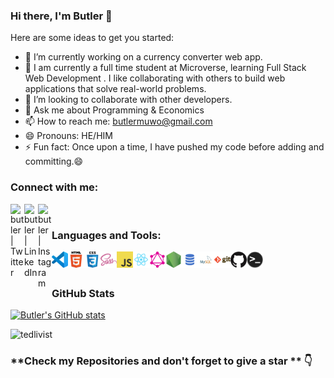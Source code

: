 ### Hi there, I'm Butler 👋



Here are some ideas to get you started:

- 🔭 I’m currently working on a currency converter web app.
- 🌱 I am currently a full time student at Microverse, learning Full Stack Web Development . I like collaborating with others to build web applications that solve real-world problems.
- 👯 I’m looking to collaborate with other developers.
- 💬 Ask me about Programming & Economics
- 📫 How to reach me: butlermuwo@gmail.com
- 😄 Pronouns: HE/HIM
- ⚡ Fun fact: Once upon a time, I have pushed my code before adding and committing.😄

### Connect with me:

[<img align="left" alt="butler | Twitter" width="22px" src="https://cdn.jsdelivr.net/npm/simple-icons@v3/icons/twitter.svg" />][twitter]
[<img align="left" alt="butler | LinkedIn" width="22px" src="https://cdn.jsdelivr.net/npm/simple-icons@v3/icons/linkedin.svg" />][linkedin]
[<img align="left" alt="butler | Instagram" width="22px" src="https://cdn.jsdelivr.net/npm/simple-icons@v3/icons/instagram.svg" />][instagram]

<br />

### Languages and Tools:

<code><img align="left" alt="Visual Studio Code" width="26px" src="https://raw.githubusercontent.com/github/explore/80688e429a7d4ef2fca1e82350fe8e3517d3494d/topics/visual-studio-code/visual-studio-code.png" /></code>
<code><img align="left" alt="HTML5" width="26px" src="https://raw.githubusercontent.com/github/explore/80688e429a7d4ef2fca1e82350fe8e3517d3494d/topics/html/html.png" /></code>
<code><img align="left" alt="CSS3" width="26px" src="https://raw.githubusercontent.com/github/explore/80688e429a7d4ef2fca1e82350fe8e3517d3494d/topics/css/css.png" /></code>
<code><img align="left" alt="Sass" width="26px" src="https://raw.githubusercontent.com/github/explore/80688e429a7d4ef2fca1e82350fe8e3517d3494d/topics/sass/sass.png" /></code>
<code><img align="left" alt="JavaScript" width="26px" src="https://raw.githubusercontent.com/github/explore/80688e429a7d4ef2fca1e82350fe8e3517d3494d/topics/javascript/javascript.png" /></code>
<code><img align="left" alt="React" width="26px" src="https://raw.githubusercontent.com/github/explore/80688e429a7d4ef2fca1e82350fe8e3517d3494d/topics/react/react.png" /></code>
<code><img align="left" alt="GraphQL" width="26px" src="https://raw.githubusercontent.com/github/explore/80688e429a7d4ef2fca1e82350fe8e3517d3494d/topics/graphql/graphql.png" /></code>
<code><img align="left" alt="Node.js" width="26px" src="https://raw.githubusercontent.com/github/explore/80688e429a7d4ef2fca1e82350fe8e3517d3494d/topics/nodejs/nodejs.png" /></code>
<code><img align="left" alt="SQL" width="26px" src="https://raw.githubusercontent.com/github/explore/80688e429a7d4ef2fca1e82350fe8e3517d3494d/topics/sql/sql.png" /></code>
<code><img align="left" alt="MySQL" width="26px" src="https://raw.githubusercontent.com/github/explore/80688e429a7d4ef2fca1e82350fe8e3517d3494d/topics/mysql/mysql.png" /></code>
<code><img align="left" alt="Git" width="26px" src="https://raw.githubusercontent.com/github/explore/80688e429a7d4ef2fca1e82350fe8e3517d3494d/topics/git/git.png" /></code>
<code><img align="left" alt="GitHub" width="26px" src="https://raw.githubusercontent.com/github/explore/78df643247d429f6cc873026c0622819ad797942/topics/github/github.png" /></code>
<code><img align="left" alt="Terminal" width="26px" src="https://raw.githubusercontent.com/github/explore/80688e429a7d4ef2fca1e82350fe8e3517d3494d/topics/terminal/terminal.png" /></code>

<br />
<br />

### GitHub Stats

  [![Butler's GitHub stats](https://github-readme-stats.vercel.app/api?username=butlermuwo&show_icons=true&theme=dracula)](https://github.com/butlermuwo/github-readme-stats)
<p><img src="https://github-readme-streak-stats.herokuapp.com/?user=butlermuwo&theme=radical" alt="tedlivist" /></p>
<!-- [![Top Langs](https://github-readme-stats.vercel.app/api/top-langs/?username=butlermuwo&theme=dracula)](https://github.com/butlermuwo/github-readme-stats) -->

### **Check my Repositories and don't forget to give a star ** 👇


[twitter]: https://twitter.com/ButlerMuwo
[instagram]: https://instagram.com/butlermuwoshimaluwani
[linkedin]: https://www.linkedin.com/in/butler-shimaluwani-41a680159/
